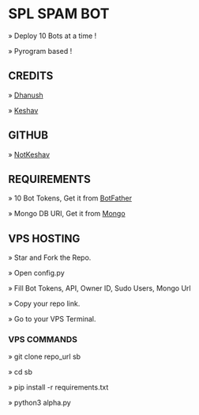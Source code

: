 # SPL SPAM BOT

» Deploy 10 Bots at a time !

» Pyrogram based !

## CREDITS

» [Dhanush](https://t.me/c_s_m_king)

» [Keshav](https://t.me/NotKeshav)

## GITHUB

» [NotKeshav](https://github.com/NotKeshav)

## REQUIREMENTS

» 10 Bot Tokens, Get it from [BotFather](https://t.me/BOTFATHER)

» Mongo DB URI, Get it from [Mongo](www.mongodb.com)

## VPS HOSTING

» Star and Fork the Repo.

» Open config.py

» Fill Bot Tokens, API, Owner ID, Sudo Users, Mongo Url

» Copy your repo link.

» Go to your VPS Terminal.

### VPS COMMANDS

» git clone repo_url sb

» cd sb

» pip install -r requirements.txt

» python3 alpha.py

